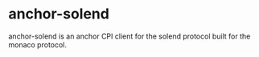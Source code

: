# anchor-solend

anchor-solend is an anchor CPI client for the solend protocol built for the monaco protocol.
